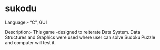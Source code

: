 # sukodu

Language:-  “C”, GUI

Description:-   This game -designed to reiterate Data System. Data Structures and Graphics were used where user can solve Sudoku Puzzle and computer will test it. 
